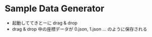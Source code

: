 # Sample Data Generator

* 起動しててきとーに drag & drop
* drag & drop 中の座標データが 0.json, 1.json ... のように保存される
